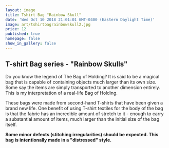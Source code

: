 ```yaml
---
layout: image
title: Tshirt Bag "Rainbow Skull"
date: 'Wed Oct 10 2018 21:01:01 GMT-0400 (Eastern Daylight Time)'
image: art/tshirtbagrainbowskull2.jpg
price: 12
published: true
homepage: false
show_in_gallery: false
---
```


## T-shirt Bag series - "Rainbow Skulls"

Do you know the legend of The Bag of Holding? It is said to be a magical bag that is capable of containing objects much larger than its own size. Some say the items are simply transported to another dimension entirely. This is my interpretation of a real-life Bag of Holding.

These bags were made from second-hand T-shirts that have been given a brand new life. One benefit of using T-shirt textiles for the body of the bag is that the fabric has an incredible amount of stretch to it - enough to carry a substantial amount of items, much larger than the initial size of the bag itself.


**Some minor defects (stitching irregularities) should be expected. This bag is intentionally made in a "distressed" style.**
